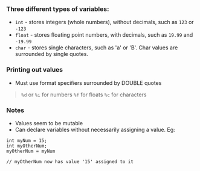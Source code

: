 ### Three different types of variables:
* ```int``` - stores integers (whole numbers), without decimals, such as ```123``` or ```-123```
* ```float``` - stores floating point numbers, with decimals, such as ```19.99``` and ```-19.99```
* ```char``` - stores single characters, such as 'a' or 'B'. Char values are surrounded by single quotes.

### Printing out values
* Must use format specifiers surrounded by DOUBLE quotes
> ```%d``` or ```%i``` for numbers
> ```%f``` for floats
> ```%c``` for characters

### Notes
* Values seem to be mutable
* Can declare variables without necessarily assigning a value. Eg:
```
int myNum = 15;
int myOtherNum;
myOtherNum = myNum

// myOtherNum now has value '15' assigned to it
```
